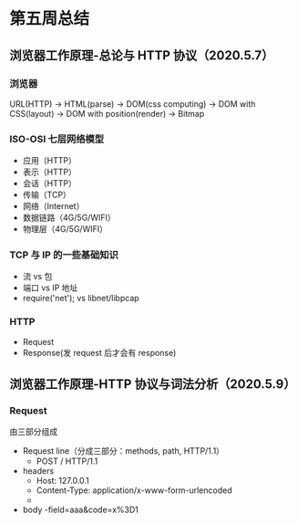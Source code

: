 # 第五周总结

## 浏览器工作原理-总论与 HTTP 协议（2020.5.7）

### 浏览器

URL(HTTP) -> HTML(parse) -> DOM(css computing) -> DOM with CSS(layout) -> DOM with position(render) -> Bitmap

### ISO-OSI 七层网络模型

- 应用（HTTP）
- 表示（HTTP）
- 会话（HTTP）
- 传输（TCP）
- 网络（Internet）
- 数据链路（4G/5G/WIFI）
- 物理层（4G/5G/WIFI）

### TCP 与 IP 的一些基础知识

- 流 vs 包
- 端口 vs IP 地址
- require('net'); vs libnet/libpcap

### HTTP

- Request
- Response(发 request 后才会有 response)

## 浏览器工作原理-HTTP 协议与词法分析（2020.5.9）

### Request
由三部分组成
- Request line（分成三部分：methods, path, HTTP/1.1）
  - POST / HTTP/1.1
- headers
  - Host: 127.0.0.1
  - Content-Type: application/x-www-form-urlencoded
  - 
- body
  -field=aaa&code=x%3D1

